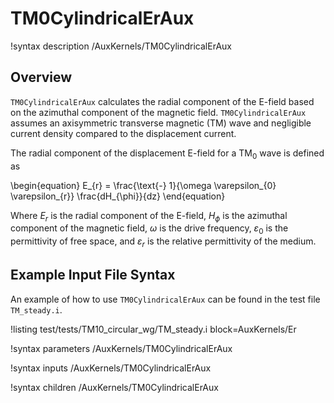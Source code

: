 # TM0CylindricalErAux

!syntax description /AuxKernels/TM0CylindricalErAux

## Overview

`TM0CylindricalErAux` calculates the radial component of the E-field based on the azimuthal component of the magnetic field. `TM0CylindricalErAux` assumes an axisymmetric transverse magnetic (TM) wave and negligible current density compared to the displacement current.

The radial component of the displacement E-field for a TM$_{0}$ wave is defined as

\begin{equation}
E_{r} = \frac{\text{-} 1}{\omega \varepsilon_{0} \varepsilon_{r}} \frac{dH_{\phi}}{dz}
\end{equation}

Where $E_{r}$ is the radial component of the E-field, $H_{\phi}$ is the azimuthal component of the magnetic field, $\omega$ is the drive frequency, $\varepsilon_{0}$ is the permittivity of free space, and $\varepsilon_{r}$ is the relative permittivity of the medium.

## Example Input File Syntax

An example of how to use `TM0CylindricalErAux` can be found in the
test file `TM_steady.i`.

!listing test/tests/TM10_circular_wg/TM_steady.i block=AuxKernels/Er

!syntax parameters /AuxKernels/TM0CylindricalErAux

!syntax inputs /AuxKernels/TM0CylindricalErAux

!syntax children /AuxKernels/TM0CylindricalErAux
